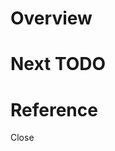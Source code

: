 # Overview
<!--#이슈 번호-->
<!-- 어떤 작업에 대한 PR인지 알려주세요. -->

# Next TODO
<!-- Optional -->

# Reference
<!-- 작업에서 참고한 디자인 파일 링크 등의 레퍼런스를 알려주세요. -->

Close <!--#이슈 번호-->
